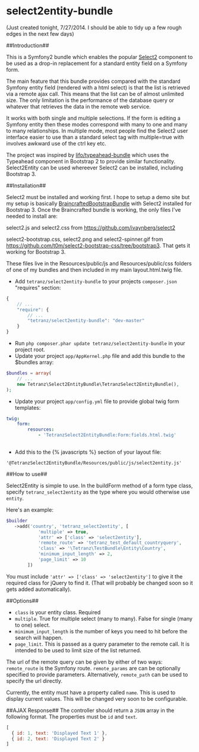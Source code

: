 select2entity-bundle
====================

(Just created tonight, 7/27/2014.  I should be able to tidy up a few rough edges in the next few days)

##Introduction##

This is a Symfony2 bundle which enables the popular [Select2](http://ivaynberg.github.io/select2) component to be used as a drop-in replacement for a standard entity field on a Symfony form.

The main feature that this bundle provides compared with the standard Symfony entity field (rendered with a html select) is that the list is retrieved via a remote ajax call. This means that the list can be of almost unlimited size. The only limitation is the performance of the database query or whatever that retrieves the data in the remote web service.

It works with both single and multiple selections. If the form is editing a Symfony entity then these modes correspond with many to one and many to many relationships. In multiple mode, most people find the Select2 user interface easier to use than a standard select tag with multiple=true with involves awkward use of the ctrl key etc.

The project was inspired by [lifo/typeahead-bundle](https://github.com/lifo101/typeahead-bundle) which uses the Typeahead component in Bootstrap 2 to provide similar functionality. Select2Entity can be used whereever Select2 can be installed, including Bootstrap 3.

##Installation##

Select2 must be installed and working first. I hope to setup a demo site but my setup is basically [BraincraftedBootstrapBundle](http://bootstrap.braincrafted.com) with Select2 installed for Bootstrap 3. Once the Braincrafted bundle is working, the only files I've needed to install are:

select2.js and select2.css from https://github.com/ivaynberg/select2

select2-bootstrap.css, select2.png and select2-spinner.gif from https://github.com/t0m/select2-bootstrap-css/tree/bootstrap3. That gets it working for Bootstrap 3.

These files live in the Resources/public/js and Resources/public/css folders of one of my bundles and then included in my main layout.html.twig file.

* Add `tetranz/select2entity-bundle` to your projects `composer.json` "requires" section:

```javascript
{
    // ...
    "require": {
        // ...
        "tetranz/select2entity-bundle": "dev-master"
    }
}
```

* Run `php composer.phar update tetranz/select2entity-bundle` in your project root.
* Update your project `app/AppKernel.php` file and add this bundle to the $bundles array:

```php
$bundles = array(
    // ...
    new Tetranz\Select2EntityBundle\TetranzSelect2EntityBundle(),
);
```

* Update your project `app/config.yml` file to provide global twig form templates:

```yaml
twig:
    form:
        resources:
            - 'TetranzSelect2EntityBundle:Form:fields.html.twig'
        
```
* Add this to the {% javascripts %} section of your layout file:

```
'@TetranzSelect2EntityBundle/Resources/public/js/select2entity.js'
```

##How to use##

Select2Entity is simple to use. In the buildForm method of a form type class, specify `tetranz_select2entity` as the type where you would otherwise use `entity`.

Here's an example:

```php
$builder
   ->add('country', 'tetranz_select2entity', [
            'multiple' => true,
            'attr' => ['class' => 'select2entity'],
            'remote_route' => 'tetranz_test_default_countryquery',
            'class' => '\Tetranz\TestBundle\Entity\Country',
            'minimum_input_length' => 2,
            'page_limit' => 10
        ])
```

You must include `'attr' => ['class' => 'select2entity']` to give it the required class for jQuery to find it. (That will probably be changed soon so it gets added automatically).


##Options##
* `class` is your entity class. Required
* `multiple`. True for multiple select (many to many). False for single (many to one) select.
* `minimum_input_length` is the number of keys you need to hit before the search will happen.
* `page_limit`. This is passed as a query parameter to the remote call. It is intended to be used to limit size of the list returned.

The url of the remote query can be given by either of two ways: `remote_route` is the Symfony route. `remote_params` are can be optionally specified to provide parameters. Alternatively, `remote_path` can be used to specify the url directly.

Currently, the entity must have a property called `name`. This is used to display current values. This will be changed very soon to be configurable.

##AJAX Response##
The controller should return a `JSON` array in the following format. The properties must be `id` and `text`.

```javascript
[
  { id: 1, text: 'Displayed Text 1' },
  { id: 2, text: 'Displayed Text 2' }
]
```

